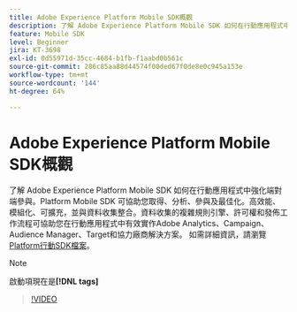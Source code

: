 ```yaml
---
title: Adobe Experience Platform Mobile SDK概觀
description: 了解 Adobe Experience Platform Mobile SDK 如何在行動應用程式中強化端對端參與。Platform Mobile SDK 可協助您取得、分析、參與及最佳化。高效能、模組化、可擴充，並與資料收集整合。資料收集的複雜規則引擎、權限和發佈工作流程可協助您在行動應用程式中有效實作 Adobe Analytics、Campaign、Audience Manager、Target 和協力廠商解決方案。
feature: Mobile SDK
level: Beginner
jira: KT-3698
exl-id: 0d55971d-35cc-4684-b1fb-f1aabd0b561c
source-git-commit: 286c85aa88d44574f00ded67f0de8e0c945a153e
workflow-type: tm+mt
source-wordcount: '144'
ht-degree: 64%

---
```


# Adobe Experience Platform Mobile SDK概觀

了解 Adobe Experience Platform Mobile SDK 如何在行動應用程式中強化端對端參與。Platform Mobile SDK 可協助您取得、分析、參與及最佳化。高效能、模組化、可擴充，並與資料收集整合。資料收集的複雜規則引擎、許可權和發佈工作流程可協助您在行動應用程式中有效實作Adobe Analytics、Campaign、Audience Manager、Target和協力廠商解決方案。 如需詳細資訊，請瀏覽[Platform行動SDK檔案](https://developer.adobe.com/client-sdks/documentation/)。

>[!NOTE]
>
> 啟動項現在是&#x200B;**[!DNL tags]**

>[!VIDEO](https://video.tv.adobe.com/v/28948?learn=on&enablevpops)
